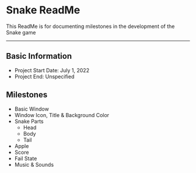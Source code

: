 # Snake ReadMe
This ReadMe is for documenting milestones in the development of the Snake game

---

## Basic Information
- Project Start Date: July 1, 2022
- Project End: Unspecified

## Milestones
- Basic Window
- Window Icon, Title & Background Color
- Snake Parts
    - Head
    - Body
    - Tail
- Apple
- Score
- Fail State
- Music & Sounds

